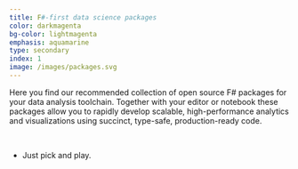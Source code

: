 ```yaml
---
title: F#-first data science packages
color: darkmagenta
bg-color: lightmagenta
emphasis: aquamarine
type: secondary
index: 1
image: /images/packages.svg
---
```


Here you find our recommended collection of open source F# packages for your data analysis toolchain. Together with your editor or notebook these packages allow you to rapidly develop scalable, high-performance analytics and visualizations using succinct, type-safe, production-ready code. 

<br>

 - Just pick and play. 